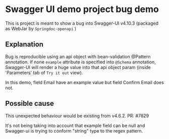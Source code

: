 # Swagger UI demo project bug demo

This is project is meant to show a bug into Swagger-UI v4.10.3 (packaged as WebJar by `Springdoc-openapi` )

## Explanation

Bug is reproducible using an api object with bean-validation @Pattern annotation. If none `example` attribute is specified into `@Schema` annotation, Swagger-UI will render a huge value into that api object param (inside 'Parameters' tab of `Try it out` view).

In this demo, field Email have an example value but field Confirm Email does not. 

## Possible cause

This unexpected behaviour would be existing from v4.6.2. PR: #7829

It's not being taking into account that example field can be null and Swagger-ui is trying to conform "string" type to the regex pattern.